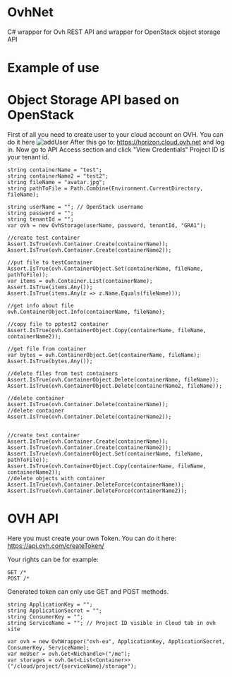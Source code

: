 # OvhNet
C# wrapper for Ovh REST API and wrapper for OpenStack object storage API

# Example of use

# Object Storage API based on OpenStack

First of all you need to create user to your cloud account on OVH. You can do it here
![addUser](https://lh4.googleusercontent.com/-CtmmUwEfgQAkTvgkywLgWU9gryzHn6pgPLNE9fzbXOVcrWu0c0FCuJEihVNcdI47SLm4BIEWVKXUh2xYa7D=w1920-h900)
After this go to: https://horizon.cloud.ovh.net and log in.
Now go to API Access section and click "View Credentials"
Project ID is your tenant id.
```
string containerName = "test";
string containerName2 = "test2";
string fileName = "avatar.jpg";
string pathToFile = Path.Combine(Environment.CurrentDirectory, fileName);

string userName = ""; // OpenStack username 
string password = "";
string tenantId = "";
var ovh = new OvhStorage(userName, password, tenantId, "GRA1");

//create test container
Assert.IsTrue(ovh.Container.Create(containerName));
Assert.IsTrue(ovh.Container.Create(containerName2));

//put file to testContainer
Assert.IsTrue(ovh.ContainerObject.Set(containerName, fileName, pathToFile));
var items = ovh.Container.List(containerName);
Assert.IsTrue(items.Any());
Assert.IsTrue(items.Any(z => z.Name.Equals(fileName)));

//get info about file
ovh.ContainerObject.Info(containerName, fileName);

//copy file to pptest2 container
Assert.IsTrue(ovh.ContainerObject.Copy(containerName, fileName, containerName2));

//get file from container
var bytes = ovh.ContainerObject.Get(containerName, fileName);
Assert.IsTrue(bytes.Any());

//delete files from test containers
Assert.IsTrue(ovh.ContainerObject.Delete(containerName, fileName));
Assert.IsTrue(ovh.ContainerObject.Delete(containerName2, fileName));

//delete container
Assert.IsTrue(ovh.Container.Delete(containerName));
//delete container
Assert.IsTrue(ovh.Container.Delete(containerName2));


//create test container
Assert.IsTrue(ovh.Container.Create(containerName));
Assert.IsTrue(ovh.Container.Create(containerName2));
Assert.IsTrue(ovh.ContainerObject.Set(containerName, fileName, pathToFile));
Assert.IsTrue(ovh.ContainerObject.Copy(containerName, fileName, containerName2));
//delete objects with container
Assert.IsTrue(ovh.Container.DeleteForce(containerName));
Assert.IsTrue(ovh.Container.DeleteForce(containerName2));
```

# OVH API

Here you must create your own Token. You can do it here:
https://api.ovh.com/createToken/

Your rights can be for example: 
```
GET /*
POST /*
```
Generated token can only use GET and POST methods.

```
string ApplicationKey = "";
string ApplicationSecret = "";
string ConsumerKey = "";
string ServiceName = ""; // Project ID visible in Cloud tab in ovh site

var ovh = new OvhWrapper("ovh-eu", ApplicationKey, ApplicationSecret, ConsumerKey, ServiceName);
var meUser = ovh.Get<Nichandle>("/me");
var storages = ovh.Get<List<Container>>("/cloud/project/{serviceName}/storage");
```
